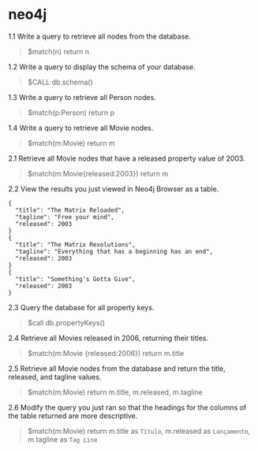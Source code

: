 # neo4j

1.1 Write a query to retrieve all nodes from the database.
> $match(n) return n

1.2 Write a query to display the schema of your database.
> $CALL db.schema()

1.3 Write a query to retrieve all Person nodes.
> $match(p:Person) return p

1.4 Write a query to retrieve all Movie nodes.
> $match(m:Movie) return m

2.1 Retrieve all Movie nodes that have a released property value of 2003.
> $match(m:Movie{released:2003}) return m

2.2 View the results you just viewed in Neo4j Browser as a table.
```
{
  "title": "The Matrix Reloaded",
  "tagline": "Free your mind",
  "released": 2003
}
{
  "title": "The Matrix Revolutions",
  "tagline": "Everything that has a beginning has an end",
  "released": 2003
}
{
  "title": "Something's Gotta Give",
  "released": 2003
}
```

2.3 Query the database for all property keys.
> $call db.propertyKeys()

2.4 Retrieve all Movies released in 2006, returning their titles.
> $match(m:Movie {released:2006}) return m.title

2.5 Retrieve all Movie nodes from the database and return the title, released, and tagline values.
> $match(m:Movie) return m.title, m.released, m.tagline

2.6 Modify the query you just ran so that the headings for the columns of the table returned are more descriptive.
> $match(m:Movie) return m.title as `Título`, m.released as `Lançamento`, m.tagline as `Tag Line`
